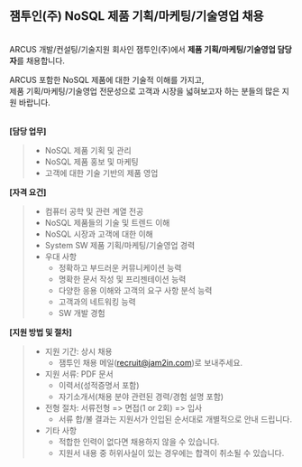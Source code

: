 ## 잼투인(주) NoSQL 제품 기획/마케팅/기술영업 채용

&nbsp; <br />
ARCUS 개발/컨설팅/기술지원 회사인 잼투인(주)에서 **제품 기획/마케팅/기술영업 담당자**를 채용합니다.

ARCUS 포함한 NoSQL 제품에 대한 기술적 이해를 가지고, <br />
제품 기획/마케팅/기술영업 전문성으로 고객과 시장을 넓혀보고자 하는 분들의 많은 지원 바랍니다. <br />
&nbsp;

**[담당 업무]**

> - NoSQL 제품 기획 및 관리
> - NoSQL 제품 홍보 및 마케팅
> - 고객에 대한 기술 기반의 제품 영업 

**[자격 요건]**
> - 컴퓨터 공학 및 관련 계열 전공
> - NoSQL 제품들의 기술 및 트렌드 이해
> - NoSQL 시장과 고객에 대한  이해
> - System SW 제품 기획/마케팅/기술영업 경력
> - 우대 사항 
>    - 정확하고 부드러운 커뮤니케이션 능력 
>    - 명확한 문서 작성 및 프리젠테이션 능력
>    - 다양한 응용 이해와 고객의 요구 사항 분석 능력
>    - 고객과의 네트워킹 능력
>    - SW 개발 경험 

**[지원 방법 및 절차]** 

> - 지원 기간: 상시 채용
>    - 잼투인 채용 메일(<recruit@jam2in.com>)로 보내주세요. 
> - 지원 서류: PDF 문서
>    - 이력서(성적증명서 포함)
>    - 자기소개서(채용 분야 관련된 경력/경험 설명 포함)
> - 전형 절차: 서류전형 => 면접(1 or 2회) => 입사
>    - 서류 합/불 결과는 지원서가 인입된 순서대로 개별적으로 안내 드립니다.
> - 기타 사항
>    - 적합한 인력이 없다면 채용하지 않을 수 있습니다.
>    - 지원서 내용 중 허위사실이 있는 경우에는 합격이 취소될 수 있습니다.
